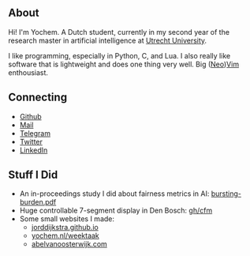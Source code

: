 ## About

Hi! I'm Yochem. A Dutch student, currently in my second year of the research
master in artificial intelligence at [Utrecht University](https://uu.nl).

I like programming, especially in Python, C, and Lua. I also really like
software that is lightweight and does one thing very well. Big
([Neo](https://github.com/neovim/neovim))[Vim](https://en.wikipedia.org/wiki/Vim_(text_editor))
enthousiast.

## Connecting

- [Github](https://github.com/yochem)
- [Mail](mailto:hi@yochem.nl?subject=Hi!)
- [Telegram](https://t.me/yochem_intelligent_computing)
- [Twitter](https://twitter.com/yoch3m)
- [LinkedIn](https://linkedin.com/in/yochem)

## Stuff I Did

- An in-proceedings study I did about fairness metrics in AI:
  [bursting-burden.pdf](https://github.com/yochem/bursting-burden/blob/main/docs/bursting-burden.pdf)
- Huge controllable 7-segment display in Den Bosch: [gh/cfm](https://github.com/yochem/cfm)
- Some small websites I made:
	- [jorddijkstra.github.io](https://jorddijkstra.github.io/home.html)
	- [yochem.nl/weektaak](https://yochem.nl/weektaak/)
	- [abelvanoosterwijk.com](https://abelvanoosterwijk.com)

